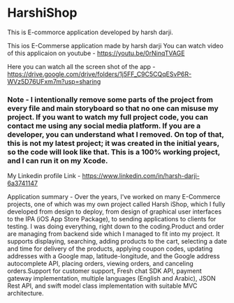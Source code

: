 # HarshiShop
 This is E-commorce application developed by harsh darji.

This ios E-Commerse application made by harsh darji You can watch video of this applicaion on youtube - https://youtu.be/0rNinqTVAGE

Here you can watch all the screen shot of the app - https://drive.google.com/drive/folders/1j5FF_C9C5CQqESvP6R-WVz5D76UFxm7m?usp=sharing

### Note - I intentionally remove some parts of the project from every file and main storyboard so that no one can misuse my project. If you want to watch my full project code, you can contact me using any social media platform. If you are a developer, you can understand what I removed. On top of that, this is not my latest project; it was created in the initial years, so the code will look like that. This is a 100% working project, and I can run it on my Xcode.
 
My Linkedin profile Link - https://www.linkedin.com/in/harsh-darji-6a3741147

Application summary - Over the years, I've worked on many E-Commerce projects, one of which was my own project called Harsh iShop, which I fully developed from design to deploy, from design of graphical user interfaces to the IPA (iOS App Store Package), to sending applications to clients for testing. I was doing everything, right down to the coding.Product and order are managing from backend side which I managed to fit into my project. It supports displaying, searching, adding products to the cart, selecting a date and time for delivery of the products, applying coupon codes, updating addresses with a Google map, latitude-longitude, and the Google address autocomplete API, placing orders, viewing orders, and canceling orders.Support for customer support, Fresh chat SDK API, payment gateway implementation, multiple languages (English and Arabic), JSON Rest API, and swift model class implementation with suitable MVC architecture.



 


